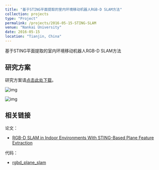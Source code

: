 ```yaml
---
title: "基于STING平面提取的室内环境移动机器人RGB-D SLAM方法"
collection: projects
type: "Project"
permalink: /projects/2016-05-15-STING-SLAM
venue: "Nankai University"
date: 2016-05-15
location: "Tianjin, China"
---
```


基于STING平面提取的室内环境移动机器人RGB-D SLAM方法

## 研究方案

研究方案请<a href="http://sunqinxuan.github.io/files/projects-2016-05-15-STING-SLAM.pdf">点击此处下载</a>。

![img](https://sunqinxuan.github.io/images/project-2016-05-15-img1.PNG)

![img](https://sunqinxuan.github.io/images/project-2016-05-15-img2.PNG)


## 相关链接

论文：
- [RGB-D SLAM in Indoor Environments With STING-Based Plane Feature Extraction](https://sunqinxuan.github.io/publication/TMech2018)

代码：
- [rgbd_plane_slam](https://github.com/sunqinxuan/rgbd_plane_slam)